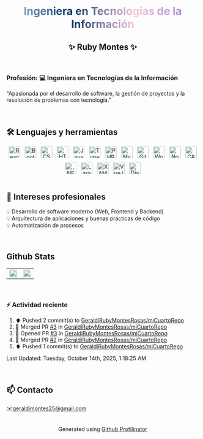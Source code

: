 <!DOCTYPE html>
<html lang="es">
<head>
  <meta charset="UTF-8">
</head>
<body>
<h1 align="center" style="background: linear-gradient(to right, #A7C7E7, #003366, #F8C8DC, #9370DB); -webkit-background-clip: text; -webkit-text-fill-color: transparent;">
Ingeniera en Tecnologías de la Información
</h1>

<h2 align="center">✨ Ruby Montes ✨</h2>


<br>

### Profesión: 💻 Ingeniera en Tecnologías de la Información  
"Apasionada por el desarrollo de software, la gestión de proyectos y la resolución de problemas con tecnología."  
  
<br/>  

## 🛠️ Lenguajes y herramientas

<div align="center" style="display:flex; flex-wrap:wrap; justify-content:center; gap:12px;">
  <a href="https://reactjs.org/" target="_blank"><img src="https://profilinator.rishav.dev/skills-assets/react-original-wordmark.svg" alt="React" height="30"/></a>
  <a href="https://getbootstrap.com/" target="_blank"><img src="https://profilinator.rishav.dev/skills-assets/bootstrap-plain.svg" alt="Bootstrap" height="30"/></a>
  <a href="https://www.w3schools.com/css/" target="_blank"><img src="https://profilinator.rishav.dev/skills-assets/css3-original-wordmark.svg" alt="CSS3" height="30"/></a>
  <a href="https://en.wikipedia.org/wiki/HTML5" target="_blank"><img src="https://profilinator.rishav.dev/skills-assets/html5-original-wordmark.svg" alt="HTML5" height="30"/></a>
  <a href="https://www.javascript.com/" target="_blank"><img src="https://profilinator.rishav.dev/skills-assets/javascript-original.svg" alt="JavaScript" height="30"/></a>
  <a href="https://www.typescriptlang.org/" target="_blank"><img src="https://profilinator.rishav.dev/skills-assets/typescript-original.svg" alt="TypeScript" height="30"/></a>
  <a href="https://www.php.net/" target="_blank"><img src="https://profilinator.rishav.dev/skills-assets/php-original.svg" alt="PHP" height="30"/></a>
  <a href="https://www.mysql.com/" target="_blank"><img src="https://profilinator.rishav.dev/skills-assets/mysql-original-wordmark.svg" alt="MySQL" height="30"/></a>
  <a href="https://github.com/" target="_blank"><img src="https://profilinator.rishav.dev/skills-assets/git-scm-icon.svg" alt="Git" height="30"/></a>
  <a href="https://wordpress.com/" target="_blank"><img src="https://profilinator.rishav.dev/skills-assets/wordpress.png" alt="WordPress" height="30"/></a>
  <a href="https://nodejs.org/" target="_blank"><img src="https://profilinator.rishav.dev/skills-assets/nodejs-original-wordmark.svg" alt="Node.js" height="30"/></a>
  <a href="https://docs.microsoft.com/en-us/dotnet/csharp/" target="_blank"><img src="https://profilinator.rishav.dev/skills-assets/csharp-original.svg" alt="C#" height="30"/></a>
  <a href="https://dotnet.microsoft.com/download/dotnet-framework" target="_blank"><img src="https://profilinator.rishav.dev/skills-assets/dot-net-original-wordmark.svg" alt=".NET" height="30"/></a>
  <a href="https://laravel.com/" target="_blank"><img src="https://profilinator.rishav.dev/skills-assets/laravel-plain-wordmark.svg" alt="Laravel" height="30"/></a>
  <a href="https://www.apachefriends.org/" target="_blank"><img src="https://profilinator.rishav.dev/skills-assets/xampp.png" alt="XAMPP" height="30"/></a>
  <a href="https://vuejs.org/" target="_blank"><img src="https://profilinator.rishav.dev/skills-assets/vuejs-original-wordmark.svg" alt="Vue.js" height="30"/></a>
  <a href="https://www.djangoproject.com/" target="_blank"><img src="https://profilinator.rishav.dev/skills-assets/django-original.svg" alt="Django" height="30"/></a>
</div>
<br>



## 🎯 Intereses profesionales

💡 Desarrollo de software moderno (Web, Frontend y Backend)  
💡 Arquitectura de aplicaciones y buenas prácticas de código   
💡 Automatización de procesos

<br>

## Github Stats

<table>
  <tr>
    <td valign="top" width="50%">
      <div align="center">
        <img src="https://github-readme-stats.vercel.app/api?username=Estadistica&show_icons=true&count_private=true&hide_border=true" style="width:100%;" />
      </div>
    </td>
    <td valign="top" width="50%">
      <div align="center">
        <img src="https://github-readme-stats.vercel.app/api/top-langs/?username=l&hide_border=true&layout=compact" style="width:100%;" />
      </div>
    </td>
  </tr>
</table>
<br>

### ⚡ Actividad reciente
<!--RECENT_ACTIVITY:start-->
1. ⬆️ Pushed 2 commit(s) to [GeraldiRubyMontesRosas/miCuartoRepo](https://github.com/GeraldiRubyMontesRosas/miCuartoRepo)<br>
2. 🎉 Merged PR [#3](https://github.com/GeraldiRubyMontesRosas/miCuartoRepo/pull/3) in [GeraldiRubyMontesRosas/miCuartoRepo](https://github.com/GeraldiRubyMontesRosas/miCuartoRepo)<br>
3. 💪 Opened PR [#3](https://github.com/GeraldiRubyMontesRosas/miCuartoRepo/pull/3) in [GeraldiRubyMontesRosas/miCuartoRepo](https://github.com/GeraldiRubyMontesRosas/miCuartoRepo)<br>
4. 🎉 Merged PR [#2](https://github.com/GeraldiRubyMontesRosas/miCuartoRepo/pull/2) in [GeraldiRubyMontesRosas/miCuartoRepo](https://github.com/GeraldiRubyMontesRosas/miCuartoRepo)<br>
5. ⬆️ Pushed 1 commit(s) to [GeraldiRubyMontesRosas/miCuartoRepo](https://github.com/GeraldiRubyMontesRosas/miCuartoRepo)<br>
<!--RECENT_ACTIVITY:end-->

<!--RECENT_ACTIVITY:last_update-->
Last Updated: Tuesday, October 14th, 2025, 1:18:25 AM
<!--RECENT_ACTIVITY:last_update_end-->

<!--RECENT_ACTIVITY:last_update-->


<br>

## 📫 Contacto

✉️geraldimontes25@gmail.com  
<br>

<div align="center">Generated using <a href="https://profilinator.rishav.dev/" target="_blank">Github Profilinator</a></div>

</body>
</html>

